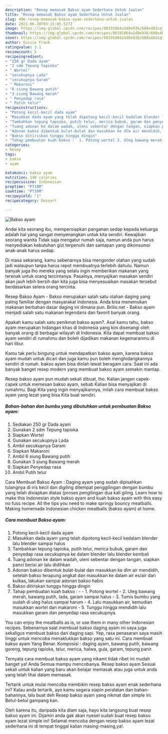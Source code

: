 ```yaml
---
description: "Resep memasak Bakso ayam Sederhana Untuk Jualan"
title: "Resep memasak Bakso ayam Sederhana Untuk Jualan"
slug: 406-resep-memasak-bakso-ayam-sederhana-untuk-jualan
date: 2021-06-30T03:15:05.527Z
image: https://img-global.cpcdn.com/recipes/00191064a1d8e936/680x482cq70/bakso-ayam-foto-resep-utama.jpg
thumbnail: https://img-global.cpcdn.com/recipes/00191064a1d8e936/680x482cq70/bakso-ayam-foto-resep-utama.jpg
cover: https://img-global.cpcdn.com/recipes/00191064a1d8e936/680x482cq70/bakso-ayam-foto-resep-utama.jpg
author: Gussie Frank
ratingvalue: 3.1
reviewcount: 5
recipeingredient:
- "250 gr Dada ayam"
- "2 sdm Tepung tapioka"
- " Wortel"
- "secukupnya Lada"
- "secukupnya Garam"
- " Makaroni"
- "6 siung Bawang putih"
- "3 siung Bawang merah"
- " Penyedap rasa"
- " Putih telur"
recipeinstructions:
- "Potong kecil-kecil dada ayam"
- "Masukkan dada ayam yang telah dipotong kecil-kecil kedalam blender lalu blender sampai halus"
- "Tambahkan tepung tapioka, putih telur, merica bubuk, garam dan penyedap rasa secukupnya ke dalam blender lalu blender kembali"
- "Tuang adonan ke dalam wadah, uleni sebentar dengan tangan, siapkan panci berisi air lalu didihkan"
- "Adonan bakso dibentuk bulat-bulat dan masukkan ke dlm air mendidih, setelah bakso terapung angkat dan masukkan ke dalam air es/air dari kulkas, lakukan sampai adonan bakso habis"
- "Bakso ditiriskan tunggu hingga dingin"
- "Tahap pembuatan kuah bakso :  1. Potong wortel 2. Uleg bawang merah, bawang putih, lada, garam sampai halus 3. Tumis bumbu yang sudah di uleg halus sampai harum 4. Lalu masukkan air, kemudian masukkan wortel dan makaroni 5. Tunggu hingga mendidih lalu masukkan garam dan penyedap rasa secukupnya."
categories:
- Resep
tags:
- bakso
- ayam

katakunci: bakso ayam 
nutrition: 148 calories
recipecuisine: Indonesian
preptime: "PT18M"
cooktime: "PT36M"
recipeyield: "1"
recipecategory: Dessert

---
```



![Bakso ayam](https://img-global.cpcdn.com/recipes/00191064a1d8e936/680x482cq70/bakso-ayam-foto-resep-utama.jpg)

Andai kita seorang ibu, mempersiapkan panganan sedap kepada keluarga adalah hal yang sangat menyenangkan untuk kita sendiri. Kewajiban seorang  wanita Tidak saja mengatur rumah saja, namun anda pun harus menyediakan kebutuhan gizi terpenuhi dan santapan yang dikonsumsi anak-anak harus sedap.

Di masa  sekarang, kamu sebenarnya bisa mengorder olahan yang sudah jadi walaupun tanpa harus repot membuatnya terlebih dahulu. Namun banyak juga lho mereka yang selalu ingin memberikan makanan yang terenak untuk orang tercintanya. Pasalnya, menyajikan masakan sendiri akan jauh lebih bersih dan kita juga bisa menyesuaikan masakan tersebut berdasarkan selera orang tercinta. 

Resep Bakso Ayam - Bakso merupakan salah satu olahan daging yang paling familiar dengan masyarakat Indonesia. Anda bisa menemukan makanan berbahan dasar daging ini dimana pun. Brilio.net - Bakso ayam menjadi salah satu makanan legendaris dan favorit banyak orang.

Apakah kamu salah satu penikmat bakso ayam?. Asal kamu tahu, bakso ayam merupakan hidangan khas di Indonesia yang kini disenangi oleh banyak orang di berbagai wilayah di Indonesia. Kita dapat membuat bakso ayam sendiri di rumahmu dan boleh dijadikan makanan kegemaranmu di hari libur.

Kamu tak perlu bingung untuk mendapatkan bakso ayam, karena bakso ayam mudah untuk dicari dan juga kamu pun boleh menghidangkannya sendiri di rumah. bakso ayam bisa diolah lewat beragam cara. Saat ini ada banyak banget resep modern yang membuat bakso ayam semakin mantap.

Resep bakso ayam pun mudah sekali dibuat, lho. Kalian jangan capek-capek untuk memesan bakso ayam, sebab Kalian bisa menyajikan di rumahmu. Bagi Kita yang ingin menyajikannya, inilah cara membuat bakso ayam yang lezat yang bisa Kita buat sendiri.

<!--inarticleads1-->

##### Bahan-bahan dan bumbu yang dibutuhkan untuk pembuatan Bakso ayam:

1. Sediakan 250 gr Dada ayam
1. Gunakan 2 sdm Tepung tapioka
1. Siapkan  Wortel
1. Gunakan secukupnya Lada
1. Ambil secukupnya Garam
1. Siapkan  Makaroni
1. Ambil 6 siung Bawang putih
1. Gunakan 3 siung Bawang merah
1. Siapkan  Penyedap rasa
1. Ambil  Putih telur


Cara Membuat Bakso Ayam : Daging ayam yang sudah dipisahkan tulangnya di iris kecil dan digiling ditempat penggilingan dengan bumbu yang telah disiapkan diatas (proses pengilingan dua kali giling. Learn how to make this Indonesian style bakso ayam and kuah bakso ayam with this easy no fuss recipe. All the tips you need to make springy bouncy meatballs. Making homemade Indonesian chicken meatballs (bakso ayam) at home. 

<!--inarticleads2-->

##### Cara membuat Bakso ayam:

1. Potong kecil-kecil dada ayam
1. Masukkan dada ayam yang telah dipotong kecil-kecil kedalam blender lalu blender sampai halus
1. Tambahkan tepung tapioka, putih telur, merica bubuk, garam dan penyedap rasa secukupnya ke dalam blender lalu blender kembali
1. Tuang adonan ke dalam wadah, uleni sebentar dengan tangan, siapkan panci berisi air lalu didihkan
1. Adonan bakso dibentuk bulat-bulat dan masukkan ke dlm air mendidih, setelah bakso terapung angkat dan masukkan ke dalam air es/air dari kulkas, lakukan sampai adonan bakso habis
1. Bakso ditiriskan tunggu hingga dingin
1. Tahap pembuatan kuah bakso : -  - 1. Potong wortel - 2. Uleg bawang merah, bawang putih, lada, garam sampai halus - 3. Tumis bumbu yang sudah di uleg halus sampai harum - 4. Lalu masukkan air, kemudian masukkan wortel dan makaroni - 5. Tunggu hingga mendidih lalu masukkan garam dan penyedap rasa secukupnya.


You can enjoy the meatballs as is, or use them in many other Indonesian recipes. Sebenarnya saat membuat bakso daging ayam ini saya juga sekaligus membuat bakso dari daging sapi. Yep, rasa penasaran saya masih tinggi untuk mencoba menaklukkan bakso yang satu ini. Cara membuat bakso ayam Yang Benar. Komposisi : daging ayam, bawang putih, bawang goreng, tepung tapioka, telur, merica, halwa, gula, garam, tepung panir. 

Ternyata cara membuat bakso ayam yang nikamt tidak ribet ini mudah banget ya! Anda Semua mampu mencobanya. Resep bakso ayam Sesuai sekali untuk kalian yang baru akan belajar memasak atau juga untuk anda yang telah lihai dalam memasak.

Tertarik untuk mulai mencoba membikin resep bakso ayam enak sederhana ini? Kalau anda tertarik, ayo kamu segera siapin peralatan dan bahan-bahannya, lalu buat deh Resep bakso ayam yang nikmat dan simple ini. Betul-betul gampang kan. 

Oleh karena itu, daripada kita diam saja, hayo kita langsung buat resep bakso ayam ini. Dijamin anda gak akan nyesel sudah buat resep bakso ayam lezat simple ini! Selamat mencoba dengan resep bakso ayam lezat sederhana ini di tempat tinggal kalian masing-masing,ya!.

